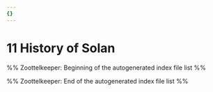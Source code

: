 ```yaml
---
{}
---
```

   
# 11 History of Solan   
%% Zoottelkeeper: Beginning of the autogenerated index file list  %%   
   
%% Zoottelkeeper: End of the autogenerated index file list  %%